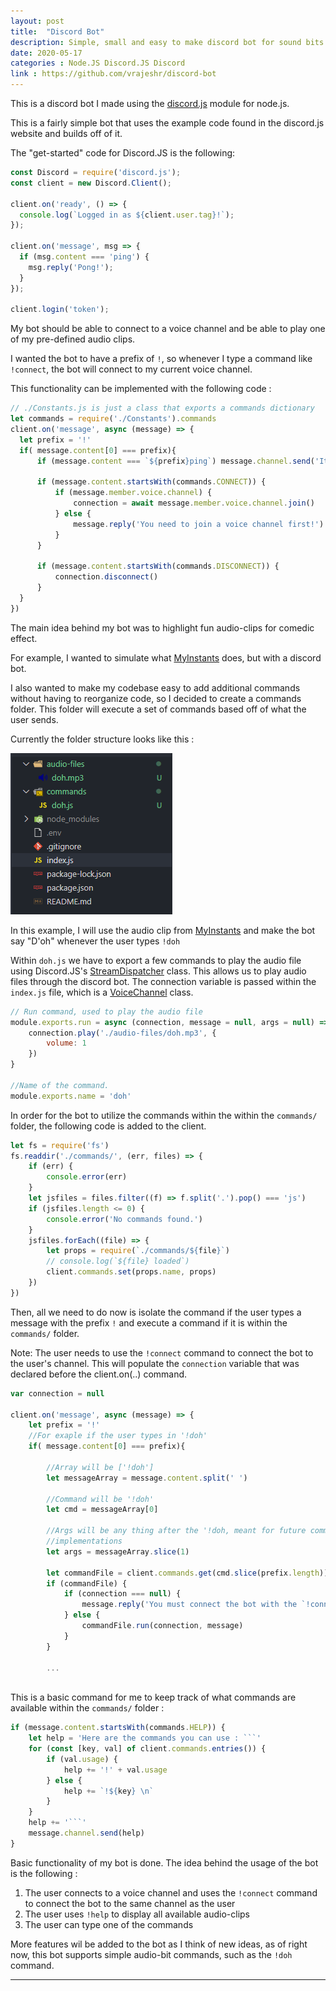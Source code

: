 ```yaml
---
layout: post
title:  "Discord Bot"
description: Simple, small and easy to make discord bot for sound bits
date: 2020-05-17
categories : Node.JS Discord.JS Discord
link : https://github.com/vrajeshr/discord-bot
---
```


This is a discord bot I made using the [discord.js](https://discord.js.org/#/) module for node.js.

This is a fairly simple bot that uses the example code found in the discord.js website and builds off of it. 

The "get-started" code for Discord.JS is the following:

```javascript
const Discord = require('discord.js');
const client = new Discord.Client();

client.on('ready', () => {
  console.log(`Logged in as ${client.user.tag}!`);
});

client.on('message', msg => {
  if (msg.content === 'ping') {
    msg.reply('Pong!');
  }
});

client.login('token');
```

My bot should be able to connect to a voice channel and be able to play one of my pre-defined audio clips.

I wanted the bot to have a prefix of `!`, so whenever I type a command like `!connect`, the bot will connect to my current voice channel.

This functionality can be implemented with the following code : 

```javascript
// ./Constants.js is just a class that exports a commands dictionary 
let commands = require('./Constants').commands
client.on('message', async (message) => {
  let prefix = '!'
  if( message.content[0] === prefix){
      if (message.content === `${prefix}ping`) message.channel.send('It\'s working!')
  
      if (message.content.startsWith(commands.CONNECT)) {
          if (message.member.voice.channel) {
              connection = await message.member.voice.channel.join()
          } else {
              message.reply('You need to join a voice channel first!')
          }
      }
  
      if (message.content.startsWith(commands.DISCONNECT)) {
          connection.disconnect()
      }
  }
})

```

The main idea behind my bot was to highlight fun audio-clips for comedic effect. 

For example, I wanted to simulate what [MyInstants](https://www.myinstants.com/instant/dohp-97154/) does, but with a discord bot.

I also wanted to make my codebase easy to add additional commands without having to reorganize code, so I decided to create a commands folder. This folder will execute a set of commands based off of what the user sends.

Currently the folder structure looks like this : 

![Folder Structure](/assets/img/DiscordBot/1.png)

In this example, I will use the audio clip from [MyInstants](https://www.myinstants.com/instant/dohp-97154/) and make the bot say "D'oh" whenever the user types `!doh`

Within `doh.js` we have to export a few commands to play the audio file using Discord.JS's [StreamDispatcher](https://discord.js.org/#/docs/main/stable/class/StreamDispatcher) class. This allows us to play audio files through the discord bot. The connection variable is passed within the `index.js` file, which is a [VoiceChannel](https://discord.js.org/#/docs/main/stable/class/VoiceChannel) class. 

```javascript
// Run command, used to play the audio file
module.exports.run = async (connection, message = null, args = null) => {
    connection.play('./audio-files/doh.mp3', {
        volume: 1
    })
}

//Name of the command.
module.exports.name = 'doh'
```

In order for the bot to utilize the commands within the within the `commands/` folder, the following code is added to the client.  

```javascript
let fs = require('fs')
fs.readdir('./commands/', (err, files) => {
    if (err) {
        console.error(err)
    }
    let jsfiles = files.filter((f) => f.split('.').pop() === 'js')
    if (jsfiles.length <= 0) {
        console.error('No commands found.')
    }
    jsfiles.forEach((file) => {
        let props = require(`./commands/${file}`)
        // console.log(`${file} loaded`)
        client.commands.set(props.name, props)
    })
})
```

Then, all we need to do now is isolate the command if the user types a message with the prefix `!` and execute a command if  it is within the `commands/` folder.

Note: The user needs to use the `!connect` command to connect the bot to the user's channel. This will populate the `connection` variable that was declared before the client.on(..) command.


```javascript
var connection = null

client.on('message', async (message) => {
    let prefix = '!'
    //For exaple if the user types in '!doh'
    if( message.content[0] === prefix){
        
        //Array will be ['!doh']
        let messageArray = message.content.split(' ') 
        
        //Command will be '!doh'
        let cmd = messageArray[0]                     
        
        //Args will be any thing after the '!doh, meant for future command 
        //implementations
        let args = messageArray.slice(1) 
    
        let commandFile = client.commands.get(cmd.slice(prefix.length))
        if (commandFile) {
            if (connection === null) {
                message.reply('You must connect the bot with the `!connect` command!')
            } else {
                commandFile.run(connection, message)
            }
        }
        
        ...
        
```

This is a basic command for me to keep track of what commands are available within the `commands/` folder : 

```javascript
if (message.content.startsWith(commands.HELP)) {
    let help = 'Here are the commands you can use : ```'
    for (const [key, val] of client.commands.entries()) {
        if (val.usage) {
            help += '!' + val.usage
        } else {
            help += `!${key} \n`
        }
    }
    help += '```'
    message.channel.send(help)
}
```


Basic functionality of my bot is done. The idea behind the usage of the bot is the following : 

1. The user connects to a voice channel and uses the `!connect` command to connect the bot to the same channel as the user
2. The user uses `!help` to display all available audio-clips
3. The user can type one of the commands 


More features wil be added to the bot as I think of new ideas, as of right now, this bot supports simple audio-bit commands, such as the `!doh` command.


***
